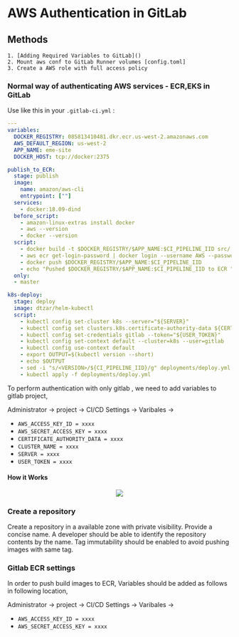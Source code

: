 # AWS Authentication in GitLab

## Methods
	1. [Adding Required Variables to GitLab]()
	2. Mount aws conf to GitLab Runner volumes [config.toml]
	3. Create a AWS role with full access policy 


### Normal way of authenticating AWS services - ECR,EKS in GitLab

Use like this in your `.gitlab-ci.yml` :

```yml
---
variables:
  DOCKER_REGISTRY: 085813410481.dkr.ecr.us-west-2.amazonaws.com
  AWS_DEFAULT_REGION: us-west-2
  APP_NAME: eme-site
  DOCKER_HOST: tcp://docker:2375

publish_to_ECR:
  stage: publish
  image: 
    name: amazon/aws-cli
    entrypoint: [""]
  services:
    - docker:18.09-dind
  before_script:
    - amazon-linux-extras install docker
    - aws --version
    - docker --version
  script:
    - docker build -t $DOCKER_REGISTRY/$APP_NAME:$CI_PIPELINE_IID src/. 
    - aws ecr get-login-password | docker login --username AWS --password-stdin $DOCKER_REGISTRY
    - docker push $DOCKER_REGISTRY/$APP_NAME:$CI_PIPELINE_IID
    - echo "Pushed $DOCKER_REGISTRY/$APP_NAME:$CI_PIPELINE_IID to ECR "
  only:
  - master

k8s-deploy:
  stage: deploy
  image: dtzar/helm-kubectl
  script:
    - kubectl config set-cluster k8s --server="${SERVER}"
    - kubectl config set clusters.k8s.certificate-authority-data ${CERTIFICATE_AUTHORITY_DATA}
    - kubectl config set-credentials gitlab --token="${USER_TOKEN}"
    - kubectl config set-context default --cluster=k8s --user=gitlab
    - kubectl config use-context default
    - export OUTPUT=$(kubectl version --short)
    - echo $OUTPUT
    - sed -i "s/<VERSION>/${CI_PIPELINE_IID}/g" deployments/deploy.yml
    - kubectl apply -f deployments/deploy.yml 
```

To perform authentication with only gitlab , we need to add variables to gitlab project,

Administrator -> project -> CI/CD Settings -> Varibales ->
- `AWS_ACCESS_KEY_ID = xxxx` 
- `AWS_SECRET_ACCESS_KEY = xxxx`
- `CERTIFICATE_AUTHORITY_DATA = xxxx`
- `CLUSTER_NAME = xxxx`
- `SERVER = xxxx`
- `USER_TOKEN = xxxx`





#### How it Works 
<p align="center">
  <img src="https://d1.awsstatic.com/diagrams/product-page-diagrams/Product-Page-Diagram_Amazon-ECR.bf2e7a03447ed3aba97a70e5f4aead46a5e04547.png" >
</p>


### Create a repository
Create a repository in a available zone with private visibility. 
Provide a concise name. A developer should be able to identify the repository contents by the name.
Tag immutability should be enabled to avoid pushing images with same tag. 

### Gitlab ECR settings
In order to push build images to ECR, Variables should be added as follows in following location,

Administrator -> project -> CI/CD Settings -> Varibales ->
- `AWS_ACCESS_KEY_ID = xxxx` 
- `AWS_SECRET_ACCESS_KEY = xxxx`

